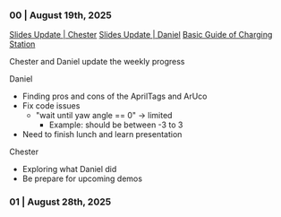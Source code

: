 
### 00 | August 19th, 2025

[Slides Update | Chester](https://docs.google.com/presentation/d/1n3DgiKIKV5y4x9uMItyzSsNuUrn8FCwhN3rX25g00R8/edit?usp=sharing)
[Slides Update | Daniel](https://docs.google.com/presentation/d/1d3cgST5EwphjSzTSyF6lZF3kuS7YgUpnfuBn_1i7MTM/edit?usp=share_link)
[Basic Guide of Charging Station]()

Chester and Daniel update the weekly progress

Daniel
- Finding pros and cons of the AprilTags and ArUco
- Fix code issues
	- "wait until yaw angle == 0" -> limited
		- Example: should be between -3 to 3
- Need to finish lunch and learn presentation

Chester
- Exploring what Daniel did
- Be prepare for upcoming demos

### 01 | August 28th, 2025
